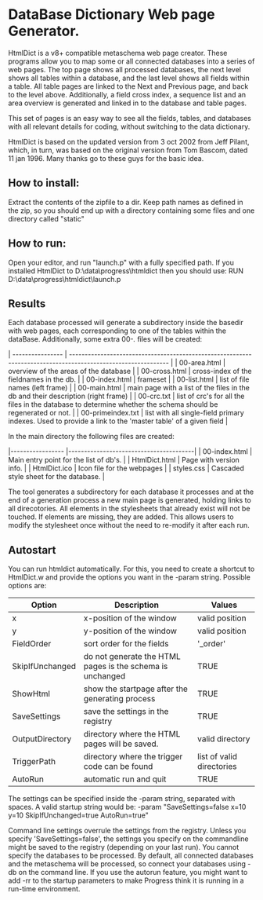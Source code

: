 # DataBase Dictionary Web page Generator.

HtmlDict is a v8+ compatible metaschema web page creator. These programs allow you to map some or all connected databases into a 
series of web pages. The top page shows all processed databases, the next level shows all tables within a database, and the last level 
shows all fields within a table. All table pages are linked to the Next and Previous page, and back to the level above. Additionally, 
a field cross index, a sequence list and an area overview is generated and linked in to the database and table pages. 

This set of pages is an easy way to see all the fields, tables, and databases with all relevant details for coding, without 
switching to the data dictionary.

HtmlDict is based on the updated version from 3 oct 2002 from Jeff Pilant, which, in turn, was based on the original version from 
Tom Bascom, dated 11 jan 1996. Many thanks go to these guys for the basic idea.


## How to install:

Extract the contents of the zipfile to a dir. Keep path names as defined in the zip, so you should end up with a directory containing some files and one directory called "static"


## How to run:

Open your editor, and run "launch.p" with a fully
specified path. If you installed HtmlDict to
D:\data\progress\htmldict then you should use:
RUN D:\data\progress\htmldict\launch.p


## Results

Each database processed will generate a subdirectory inside the basedir with web pages, each corresponding to one of the tables within the dataBase. Additionally, some extra 00-*.* files will be created:

| ----------------  | ------------------------------------------------------------------------------------------------------------- |
| 00-area.html      | overview of the areas of the database                                                                         |
| 00-cross.html     | cross-index of the fieldnames in the db.                                                                      |
| 00-index.html     | frameset                                                                                                      |
| 00-list.html      | list of file names (left frame)                                                                               |
| 00-main.html      | main page with a list of the files in the db and their description (right frame)                              |
| 00-crc.txt        | list of crc's for all the files in the database to determine whether the schema should be regenerated or not. |
| 00-primeindex.txt | list with all single-field primary indexes. Used to provide a link to the 'master table' of a given field     |

In the main directory the following files are created:

|-----------------  |----------------------------------------|
| 00-index.html     | Main entry point for the list of db's. |
| HtmlDict.html     | Page with version info.                |
| HtmlDict.ico      | Icon file for the webpages             |
| styles.css        | Cascaded style sheet for the database. |

The tool generates a subdirectory for each database it processes and at the end of a generation process a new main page is generated, holding links to all direcotories.
All elements in the stylesheets that already exist will not be touched. If elements are missing, they are added. This allows users to modify the stylesheet once without the need to re-modify it after each run. 

## Autostart

You can run htmldict automatically. For this, you need to create a shortcut to HtmlDict.w and provide the options you want in the -param string. Possible options are:

|Option              |Description                                                 |Values
|-----------------   |---------------------------------------------------------   |------------------------  |
|x                   |x-position of the window                                    |valid position            |
|y                   |y-position of the window                                    |valid position            |
|FieldOrder          |sort order for the fields                                   |'_order' | '_field-name'  |
|SkipIfUnchanged     |do not generate the HTML pages is the schema is unchanged   |TRUE|FALSE                |
|ShowHtml            |show the startpage after the generating process             |TRUE|FALSE                |
|SaveSettings        |save the settings in the registry                           |TRUE|FALSE                |
|OutputDirectory     |directory where the HTML pages will be saved.               |valid directory           |
|TriggerPath         |directory where the trigger code can be found               |list of valid directories |
|AutoRun             |automatic run and quit                                      |TRUE|FALSE                |

The settings can be specified inside the -param string, separated with spaces. A valid startup string would be: 
  -param "SaveSettings=false x=10 y=10 SkipIfUnchanged=true AutoRun=true"

Command line settings overrule the settings from the registry. Unless you specify 'SaveSettings=false', the 
settings you specify on the commandline might be saved to the registry (depending on your last run). You cannot 
specify the databases to be processed. By default, all connected databases and the metaschema will be processed, so 
connect your databases using -db on the command line. If you use the autorun feature, you might want to add -rr to 
the startup parameters to make Progress think it is running in a run-time environment. 

